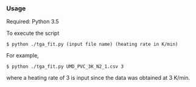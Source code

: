 ### Usage

Required: Python 3.5

To execute the script
```
$ python ./tga_fit.py (input file name) (heating rate in K/min)
```
For example,
```
$ python ./tga_fit.py UMD_PVC_3K_N2_1.csv 3
```
where a heating rate of 3 is input since the data was obtained at 3 K/min.

